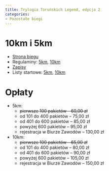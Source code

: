 ```yaml
---
title: Trylogia Toruńskich Legend, edycja 2
categories:
- Pozostałe biegi
---
```


# 10km i 5km

* [Strona biegu](https://run-torun.pl/)
* Regulaminy: [5km](https://zapisy.sts-timing.pl/TrylogiaTorunskichLegend/Regulamin%205km%20Run%20Toru%C5%84_maj.pdf), [10km](https://zapisy.sts-timing.pl/TrylogiaTorunskichLegend/Regulamin%2010%20Run%20Toru%C5%84_maj.pdf)
* [Zapisy](https://zapisy.sts-timing.pl/TrylogiaTorunskichLegend/)
* Listy startowe: [5km](https://zapisy.sts-timing.pl/TrylogiaTorunskichLegend/lista.php#lista-3), [10km](https://zapisy.sts-timing.pl/TrylogiaTorunskichLegend/lista.php#lista-2)

# Opłaty
* 5km:
    * ~~pierwsze 100 pakietów – 60,00 zł~~
    * od 101 do 400 pakietów – 75,00 zł
    * od 401 do 600 pakietów – 85,00 zł
    * powyżej 600 pakietów – 95,00 zł
    * rejestracja w Biurze Zawodów – 130,00 zł
* 10km:
    * ~~pierwsze 100 pakietów – 65,00 zł~~
    * od 101 do 400 pakietów – 80,00 zł
    * od 401 do 600 pakietów – 90,00 zł
    * powyżej 600 pakietów – 105,00 zł
    * rejestracja w Biurze Zawodów – 150,00 zł
